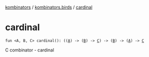 [kombinators](../index.md) / [kombinators.birds](index.md) / [cardinal](./cardinal.md)

# cardinal

`fun <A, B, C> cardinal(): ((`[`A`](cardinal.md#A)`) -> (`[`B`](cardinal.md#B)`) -> `[`C`](cardinal.md#C)`) -> (`[`B`](cardinal.md#B)`) -> (`[`A`](cardinal.md#A)`) -> `[`C`](cardinal.md#C)

C combinator - cardinal

